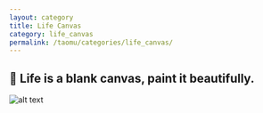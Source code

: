 ```yaml
---
layout: category
title: Life Canvas
category: life_canvas
permalink: /taomu/categories/life_canvas/
---
```

## 🌱 Life is a blank canvas, paint it beautifully.

![alt text](image-2.png)